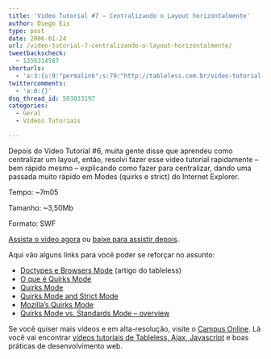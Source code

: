 ```yaml
---
title: 'Video Tutorial #7 – Centralizando o Layout horizontalmente'
author: Diego Eis
type: post
date: 2006-01-24
url: /video-tutorial-7-centralizando-o-layout-horizontalmente/
tweetbackscheck:
  - 1356314587
shorturls:
  - 'a:3:{s:9:"permalink";s:79:"http://tableless.com.br/video-tutorial-7-centralizando-o-layout-horizontalmente";s:7:"tinyurl";s:26:"http://tinyurl.com/3t7lehz";s:4:"isgd";s:19:"http://is.gd/m9rfVM";}'
twittercomments:
  - 'a:0:{}'
dsq_thread_id: 503033197
categories:
  - Geral
  - Vídeos Tutoriais

---
```

Depois do <a>Video Tutorial #6</a>, muita gente disse que aprendeu como centralizar um layout, então, resolvi fazer esse video tutorial rapidamente &#8211; bem rápido mesmo &#8211; explicando como fazer para centralizar, dando uma passada muito rápido em Modes (quirks e strict) do Internet Explorer.

Tempo: ~7m05
  
Tamanho: ~3,50Mb
  
Formato: SWF

[Assista o vídeo agora][1] ou [baixe para assistir depois][2].

Aqui vão alguns links para você poder se reforçar no assunto:

  * [Doctypes e Browsers Mode][3] (artigo do tableless)
  * [O que é Quirks Mode][4]
  * [Quirks Mode][5]
  * [Quirks Mode and Strict Mode][6]
  * [Mozilla&#8217;s Quirks Mode][7]
  * [Quirks Mode vs. Standards Mode &#8211; overview][8]

Se você quiser mais vídeos e em alta-resolução, visite o [Campus Online][9]. Lá você vai encontrar [vídeos tutoriais de Tableless, Ajax, Javascript][10] e boas práticas de desenvolvimento web.

 [1]: http://tableless.com.br/videotutorial/videotutorial7/
 [2]: http://tableless.com.br/videotutorial/videotutorial7/centralizando.rar
 [3]: http://tableless.com.br/index.php?s=modes&x=0&y=0
 [4]: http://www.revolucao.etc.br/archives/o-que-e-quirks-mode/
 [5]: http://www.quirksmode.org/
 [6]: http://www.quirksmode.org/css/quirksmode.html
 [7]: http://developer.mozilla.org/en/docs/Mozilla's_Quirks_Mode
 [8]: http://www.webmasterworld.com/forum21/7975.htm
 [9]: http://campus.visie.com.br/ "Vídeo aulas sobre Tableless e Ajax."
 [10]: http://campus.visie.com.br/ "Vídeos sobre Tableless e Ajax"